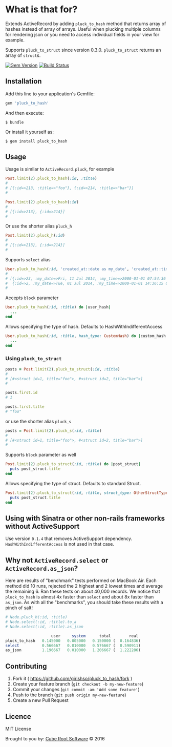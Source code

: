 # What is that for?

Extends ActiveRecord by adding `pluck_to_hash` method that returns array of hashes instead of array of arrays. Useful when plucking multiple columns for rendering json or you need to access individual fields in your view for example.

Supports `pluck_to_struct` since version 0.3.0. `pluck_to_struct` returns an array of `struct`s.

[![Gem Version](https://badge.fury.io/rb/pluck_to_hash.png)](http://badge.fury.io/rb/pluck_to_hash) [![Build Status](https://travis-ci.org/girishso/pluck_to_hash.svg?branch=master)](https://travis-ci.org/girishso/pluck_to_hash)

## Installation

Add this line to your application's Gemfile:

```ruby
gem 'pluck_to_hash'
```

And then execute:

    $ bundle

Or install it yourself as:

    $ gem install pluck_to_hash

## Usage

Usage is similar to `ActiveRecord.pluck`, for example

```ruby
Post.limit(2).pluck_to_hash(:id, :title)
#
# [{:id=>213, :title=>"foo"}, {:id=>214, :title=>"bar"}]
#

Post.limit(2).pluck_to_hash(:id)
#
# [{:id=>213}, {:id=>214}]
#
```

Or use the shorter alias `pluck_h`

```ruby
Post.limit(2).pluck_h(:id)
#
# [{:id=>213}, {:id=>214}]
#
```

Supports `select` alias

```ruby
User.pluck_to_hash(:id, 'created_at::date as my_date', 'created_at::time as my_time')
#
# [{:id=>23, :my_date=>Fri, 11 Jul 2014, :my_time=>2000-01-01 07:54:36 UTC},
#  {:id=>2, :my_date=>Tue, 01 Jul 2014, :my_time=>2000-01-01 14:36:15 UTC}]
#
```

Accepts `block` parameter

```ruby
User.pluck_to_hash(:id, :title) do |user_hash|
  ...
end
```

Allows specifying the type of hash. Defaults to HashWithIndifferentAccess

```ruby
User.pluck_to_hash(:id, :title, hash_type: CustomHash) do |custom_hash|
  ...
end
```

### Using `pluck_to_struct`

```ruby
posts = Post.limit(2).pluck_to_struct(:id, :title)
#
# [#<struct id=1, title="foo">, #<struct id=2, title="bar">]
#

posts.first.id
# 1

posts.first.title
# "foo"

```

or use the shorter alias `pluck_s`

```ruby
posts = Post.limit(2).pluck_s(:id, :title)
#
# [#<struct id=1, title="foo">, #<struct id=2, title="bar">]
#
```

Supports `block` parameter as well

```ruby
Post.limit(2).pluck_to_struct(:id, :title) do |post_struct|
  puts post_struct.title
end
```

Allows specifying the type of struct. Defaults to standard Struct.
```ruby
Post.limit(2).pluck_to_struct(:id, :title, struct_type: OtherStructType) do |post_struct|
  puts post_struct.title
end
```

## Using with Sinatra or other non-rails frameworks without ActiveSupport

Use version `0.1.4` that removes ActiveSupport dependency. `HashWithIndifferentAccess` is not used in that case.

## Why not `ActiveRecord.select` or `ActiveRecord.as_json`?

Here are results of "benchmark" tests performed on MacBook Air. Each method did 10 runs, rejected the 2 highest and 2 lowest times and average the remaining 6. Ran these tests on about 40,000 records. We notice that `pluck_to_hash` is almost 4x faster than `select` and about 8x faster than `as_json`. As with all the "benchmarks", you should take these results with a pinch of salt!

```ruby
# Node.pluck_h(:id, :title)
# Node.select(:id, :title).to_a
# Node.select(:id, :title).as_json

                    user     system      total        real
pluck_to_hash   0.145000   0.005000   0.150000 (  0.164836)
select          0.566667   0.010000   0.576667 (  0.590911)
as_json         1.196667   0.010000   1.206667 (  1.222286)
```

## Contributing

1. Fork it ( https://github.com/girishso/pluck_to_hash/fork )
2. Create your feature branch (`git checkout -b my-new-feature`)
3. Commit your changes (`git commit -am 'Add some feature'`)
4. Push to the branch (`git push origin my-new-feature`)
5. Create a new Pull Request

## Licence
MIT License

Brought to you by: [Cube Root Software](http://www.cuberoot.in) &copy; 2016
